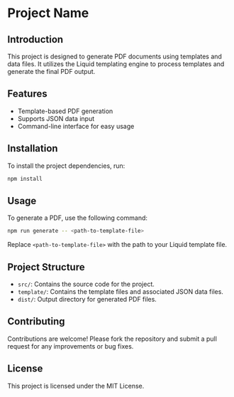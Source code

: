 # Project Name

## Introduction

This project is designed to generate PDF documents using templates and data files. It utilizes the Liquid templating engine to process templates and generate the final PDF output.

## Features

- Template-based PDF generation
- Supports JSON data input
- Command-line interface for easy usage

## Installation

To install the project dependencies, run:

```bash
npm install
```

## Usage

To generate a PDF, use the following command:

```bash
npm run generate -- <path-to-template-file>
```

Replace `<path-to-template-file>` with the path to your Liquid template file.

## Project Structure

- `src/`: Contains the source code for the project.
- `template/`: Contains the template files and associated JSON data files.
- `dist/`: Output directory for generated PDF files.

## Contributing

Contributions are welcome! Please fork the repository and submit a pull request for any improvements or bug fixes.

## License

This project is licensed under the MIT License.
